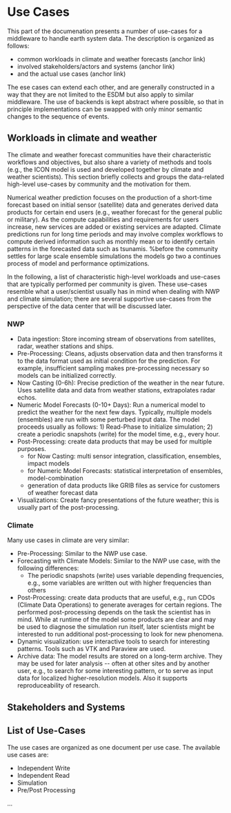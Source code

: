 # Use Cases

This part of the documenation presents a number of use-cases for a middleware to handle earth system data.
The description is organized as follows:

* common workloads in climate and weather forecasts (anchor link)
* involved stakeholders/actors and systems (anchor link)
* and the actual use cases (anchor link)

The ese cases can extend each other, and are generally constructed in a way that they are not limited to the ESDM but also apply to similar middleware. The use of backends is kept abstract where possible, so that in principle implementations can be swapped with only minor semantic changes to the sequence of events.



##  Workloads in climate and weather

The climate and weather forecast communities have their characteristic workflows and objectives, but also share a variety of methods and tools (e.g., the ICON model is used and developed together by climate and weather scientists).
This section briefly collects and groups the data-related high-level use-cases by community and the motivation for them.

Numerical weather prediction focuses on the production of a short-time forecast based on initial sensor (satellite) data and generates derived data products for certain end users (e.g., weather forecast for the general public or military). 
As the compute capabilities and requirements for users increase, new services are added or existing services are adapted.
Climate predictions run for long time periods and may involve complex workflows to compute derived information such as monthly mean or to identify certain patterns in the forecasted data such as tsunamis.
%before the community settles for large scale ensemble simulations the models go two a continues process of model and performance optimizations.

In the following, a list of characteristic high-level workloads and use-cases that are typically performed per community is given.
These use-cases resemble what a user/scientist usually has in mind when dealing with NWP and climate simulation; there are several supportive use-cases from the perspective of the data center that will be discussed later.

### NWP

* Data ingestion: Store incoming stream of observations from satellites, radar, weather stations and ships.
* Pre-Processing: Cleans, adjusts observation data and then transforms it to the data format used as initial condition for the prediction. For example, insufficient sampling makes pre-processing necessary so models can be initialized correctly.
* Now Casting (0-6h): Precise prediction of the weather in the near future. Uses satellite data and data from weather stations, extrapolates radar echos.
* Numeric Model Forecasts (0-10+ Days): Run a numerical model to predict the weather for the next few days. Typically, multiple models (ensembles) are run with some perturbed input data. 	The model proceeds usually as follows: 1) Read-Phase to initialize simulation; 2) create a periodic snapshots (write) for the model time, e.g., every hour.
*  Post-Processing: create data products that may be used for multiple purposes.
	* for Now Casting: multi sensor integration, classification, ensembles, impact models
	* for Numeric Model Forecasts: statistical interpretation of ensembles, model-combination
	* generation of data products like GRIB files as service for customers of weather forecast data
* Visualizations: Create fancy presentations of the future weather; this is usually part of the post-processing.

### Climate

Many use cases in climate are very similar:

* Pre-Processing: Similar to the NWP use case.
* Forecasting with Climate Models: Similar to the NWP use case, with the following differences:
	* The periodic snapshots (write) uses variable depending frequencies, e.g., some variables are written out with higher frequencies than others
* Post-Processing: create data products that are useful, e.g., run CDOs (Climate Data Operations) to generate averages for certain regions. The performed post-processing depends on the task the scientist has in mind. While at runtime of the model some products are clear and may be used to diagnose the simulation run itself, later scientists might be interested to run additional post-processing to look for new phenomena.
* Dynamic visualization: use interactive tools to search for interesting patterns. Tools such as VTK and  Paraview are used. 
* Archive data: The model results are stored on a long-term archive. They may be used for later analysis --  often at other sites and by another user, e.g., to search for some interesting pattern, or to serve as input data for localized higher-resolution models. Also it supports reproduceability of research.




## Stakeholders and Systems

## List of Use-Cases

The use cases are organized as one document per use case. The available use cases are:

* Independent Write
* Independent Read
* Simulation
* Pre/Post Processing

...
